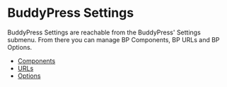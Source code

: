 # BuddyPress Settings

BuddyPress Settings are reachable from the BuddyPress' Settings submenu. From there you can manage BP Components, BP URLs and BP Options.

- [Components](components.md)
- [URLs](urls.md)
- [Options](options.md)
